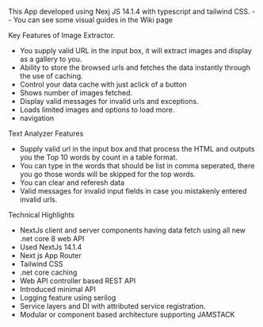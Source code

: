 This App developed using Nexj JS 14.1.4 with typescript and tailwind CSS. 
 -- You can see some visual guides in the Wiki page

 
Key Features of Image Extractor.
- You supply valid URL in the input box, it will extract images and display as a gallery to you.
- Ability to store the browsed urls and fetches the data instantly through the use of caching.
- Control your data cache with just aclick of a button
- Shows number of images fetched.
- Display valid messages for invalid urls and exceptions.
- Loads limited images and options to load more.
- navigation

Text Analyzer Features
- Supply valid url in the input box and that process the HTML and outputs you the Top 10 words by count in a table format.
- You can type in the words that should be list in comma seperated, there you go those words will be skipped for the top words.
- You can clear and referesh data
- Valid messages for invalid input fields in case you mistakenly entered invalid urls.


Technical Highlights
  - NextJs client and server components having data fetch using all new .net core 8 web API
  - Used NextJs 14.1.4
  - Next js App Router
  - Tailwind CSS
  - .net core caching
  - Web API controller based REST API
  - Introduced minimal API
  - Logging feature using serilog
  - Service layers and DI with attributed service registration.
  - Modular or component based architecture supporting JAMSTACK
  
